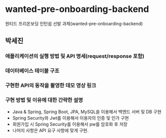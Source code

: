 # wanted-pre-onboarding-backend
원티드 프리온보딩 인턴쉽 선발 과제(wanted-pre-onboarding-backend)


## 박세진
### 애플리케이션의 실행 방법 및 API 명세(request/response 포함)


### 데이터베이스 테이블 구조


### 구현한 API의 동작을 촬영한 데모 영상 링크

### 구현 방법 및 이유에 대한 간략한 설명
- Java & Spring, Spring Boot, JPA, MySQL을 이용해서 백엔드 서버 및 DB 구현
- Spring Security와 Jwt를 이용해서 이용자의 인증 및 인가 구현
- 회원가입 시 Spring Security를 이용해서 pw를 암호화 후 저장
- 나머지 사항은 API 요구 사항에 맞게 구현.
